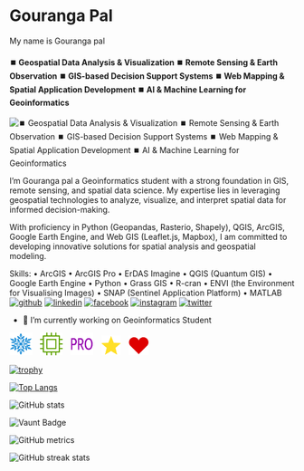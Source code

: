 

# Gouranga Pal
My name is Gouranga pal 
#### ⏹️ Geospatial Data Analysis & Visualization  ⏹️ Remote Sensing & Earth Observation  ⏹️ GIS-based Decision Support Systems  ⏹️ Web Mapping & Spatial Application Development  ⏹️ AI & Machine Learning for Geoinformatics
![⏹️ Geospatial Data Analysis & Visualization  ⏹️ Remote Sensing & Earth Observation  ⏹️ GIS-based Decision Support Systems  ⏹️ Web Mapping & Spatial Application Development  ⏹️ AI & Machine Learning for Geoinformatics](https://www.linkedin.com/in/gouranga-pal-50349a2ab)

I’m Gouranga pal a Geoinformatics student with a strong foundation in GIS, remote sensing, and spatial data science. My expertise lies in leveraging geospatial technologies to analyze, visualize, and interpret spatial data for informed decision-making.

With proficiency in Python (Geopandas, Rasterio, Shapely), QGIS, ArcGIS, Google Earth Engine, and Web GIS (Leaflet.js, Mapbox), I am committed to developing innovative solutions for spatial analysis and geospatial modeling.

Skills: • ArcGIS  	• ArcGIS Pro  	• ErDAS Imagine 	• QGIS (Quantum GIS) 	• Google Earth Engine  	• Python  	• Grass GIS  	• R-cran 	• ENVI (the Environment for Visualising Images) 	• SNAP (Sentinel Application Platform) 	• MATLAB
[<img src='https://cdn.jsdelivr.net/npm/simple-icons@3.0.1/icons/github.svg' alt='github' height='40'>](https://github.com/https://github.com/Gour1959anga)  [<img src='https://cdn.jsdelivr.net/npm/simple-icons@3.0.1/icons/linkedin.svg' alt='linkedin' height='40'>](https://www.linkedin.com/in/https://www.linkedin.com/in/gouranga-pal-50349a2ab/)  [<img src='https://cdn.jsdelivr.net/npm/simple-icons@3.0.1/icons/facebook.svg' alt='facebook' height='40'>](https://www.facebook.com/https://www.facebook.com/share/1F8XimMYWu/)  [<img src='https://cdn.jsdelivr.net/npm/simple-icons@3.0.1/icons/instagram.svg' alt='instagram' height='40'>](https://www.instagram.com/https://www.instagram.com/gpal105?utm_source=qr&igsh=MW1tcm9ic2FpMXN1ag==/)  [<img src='https://cdn.jsdelivr.net/npm/simple-icons@3.0.1/icons/twitter.svg' alt='twitter' height='40'>](https://twitter.com/https://x.com/PalGourang66416?t=4nJiQQrDpKMVoW3mB2F02Q&s=08)  
- 🔭 I’m currently working on Geoinformatics  Student 



<a href='https://archiveprogram.github.com/'><img src='https://raw.githubusercontent.com/acervenky/animated-github-badges/master/assets/acbadge.gif' width='40' height='40'></a> <a href='https://docs.github.com/en/developers'><img src='https://raw.githubusercontent.com/acervenky/animated-github-badges/master/assets/devbadge.gif' width='40' height='40'></a> <a href='https://github.com/pricing'><img src='https://raw.githubusercontent.com/acervenky/animated-github-badges/master/assets/pro.gif' width='40' height='40'></a> <a href='https://stars.github.com/'><img src='https://raw.githubusercontent.com/acervenky/animated-github-badges/master/assets/starbadge.gif' width='35' height='35'></a> <a href='https://docs.github.com/en/github/supporting-the-open-source-community-with-github-sponsors'><img src='https://raw.githubusercontent.com/acervenky/animated-github-badges/master/assets/sponsorbadge.gif' width='35' height='35'></a> 

[![trophy](https://github-profile-trophy.vercel.app/?username=https://github.com/Gour1959anga)](https://github.com/ryo-ma/github-profile-trophy)

[![Top Langs](https://github-readme-stats.vercel.app/api/top-langs/?username=https://github.com/Gour1959anga)](https://github.com/anuraghazra/github-readme-stats)

![GitHub stats](https://github-readme-stats.vercel.app/api?username=https://github.com/Gour1959anga&show_icons=true&count_private=true)  

![Vaunt Badge](https://api.vaunt.dev/v1/github/entities/https://github.com/Gour1959anga/contributions?format=svg&private=true)  

![GitHub metrics](https://metrics.lecoq.io/https://github.com/Gour1959anga)  

![GitHub streak stats](https://streak-stats.demolab.com/?user=https://github.com/Gour1959anga)  

